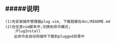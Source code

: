 #####说明
---
	(1)先安装插件管理器plug.vim, 下载链接在doc/README.md
	(2)在任意vim脚本中,切换到命令模式;
		:PlugInstall
		此命令会自动将插件下载到plugged目录中